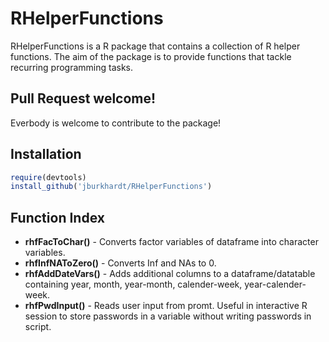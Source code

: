 # RHelperFunctions

RHelperFunctions is a R package that contains a collection of R helper functions. The aim of the package is to provide functions that tackle recurring programming tasks.

## Pull Request welcome!

Everbody is welcome to contribute to the package!

## Installation

```R
require(devtools)
install_github('jburkhardt/RHelperFunctions')
```

## Function Index

- **rhfFacToChar()** - Converts factor variables of dataframe into character variables.
- **rhfInfNAToZero()** - Converts Inf and NAs to 0.
- **rhfAddDateVars()** - Adds additional columns to a dataframe/datatable containing year, month, year-month, calender-week, year-calender-week.
- **rhfPwdInput()** - Reads user input from promt. Useful in interactive R session to store passwords in a variable without writing passwords in script.
